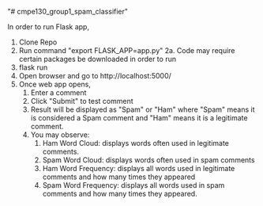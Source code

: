 "# cmpe130_group1_spam_classifier"

In order to run Flask app,
1. Clone Repo
2. Run command "export FLASK_APP=app.py"
    2a. Code may require certain packages be downloaded in order to run 
3. flask run
4. Open browser and go to http://localhost:5000/
5. Once web app opens,
    1. Enter a comment
    2. Click "Submit" to test comment
    3. Result will be displayed as "Spam" or "Ham"
       where "Spam" means it is considered a Spam comment and
        "Ham" means it is a legitimate comment.
    4. You may observe:
        1. Ham Word Cloud: displays words often used in legitimate comments. 
        2. Spam Word Cloud: displays words often used in spam comments
        3. Ham Word Frequency: displays all words used in legitimate comments and how many times they appeared
        4. Spam Word Frequency: displays all words used in spam comments and how many times they appeared.